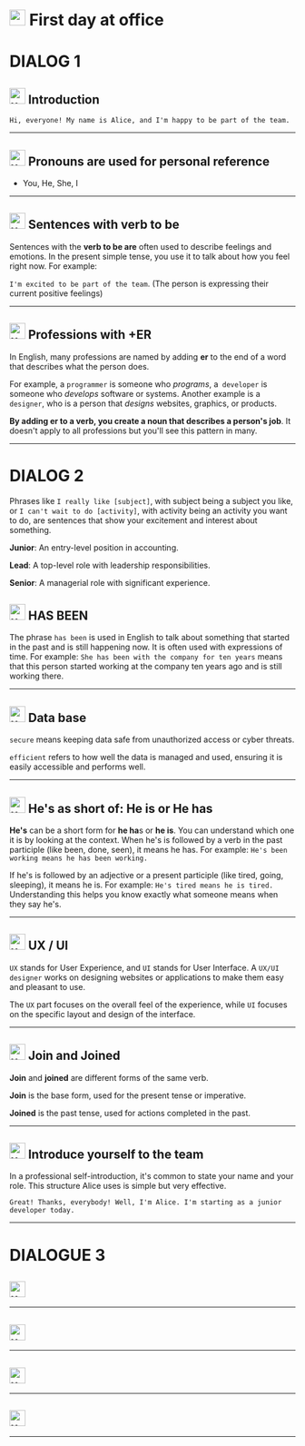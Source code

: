 # <img width="28" height="28" src="https://img.icons8.com/emoji/28/united-kingdom-emoji.png" alt="united-kingdom-emoji"/> First day at office

# DIALOG 1

## <img width="28" height="28" src="https://img.icons8.com/emoji/28/united-kingdom-emoji.png" alt="united-kingdom-emoji"/> Introduction

``Hi, everyone! My name is Alice, and I'm happy to be part of the team.``

---

## <img width="28" height="28" src="https://img.icons8.com/emoji/28/united-kingdom-emoji.png" alt="united-kingdom-emoji"/> Pronouns are used for personal reference

- You, He, She, I

---

## <img width="28" height="28" src="https://img.icons8.com/emoji/28/united-kingdom-emoji.png" alt="united-kingdom-emoji"/> Sentences with verb to be

Sentences with the **verb to be are** often used to describe feelings and emotions. In the present simple tense, you use it to talk about how you feel right now. For example:

`I'm excited to be part of the team`. (The person is expressing their current positive feelings)

---

## <img width="28" height="28" src="https://img.icons8.com/emoji/28/united-kingdom-emoji.png" alt="united-kingdom-emoji"/> Professions with +ER

In English, many professions are named by adding **er** to the end of a word that describes what the person does.

For example, a `programmer` is someone who _programs_, a` developer` is someone who _develops_ software or systems. Another example is a `designer`, who is a person that _designs_ websites, graphics, or products.

**By adding er to a verb, you create a noun that describes a person's job**. It doesn't apply to all professions but you'll see this pattern in many.

---

# DIALOG 2

Phrases like `I really like [subject]`, with subject being a subject you like, or `I can't wait to do [activity]`, with activity being an activity you want to do, are sentences that show your excitement and interest about something.


**Junior**: An entry-level position in accounting.

**Lead**: A top-level role with leadership responsibilities.

**Senior**: A managerial role with significant experience.

## <img width="28" height="28" src="https://img.icons8.com/emoji/28/united-kingdom-emoji.png" alt="united-kingdom-emoji"/> HAS BEEN

The phrase `has been` is used in English to talk about something that started in the past and is still happening now. It is often used with expressions of time. For example: `She has been with the company for ten years` means that this person started working at the company ten years ago and is still working there.

---

## <img width="28" height="28" src="https://img.icons8.com/emoji/28/united-kingdom-emoji.png" alt="united-kingdom-emoji"/> Data base

`secure` means keeping data safe from unauthorized access or cyber threats.

`efficient` refers to how well the data is managed and used, ensuring it is easily accessible and performs well.

---

## <img width="28" height="28" src="https://img.icons8.com/emoji/28/united-kingdom-emoji.png" alt="united-kingdom-emoji"/> He's as short of: He is or He has

**He's** can be a short form for **he ha**s or **he is**. You can understand which one it is by looking at the context. When he's is followed by a verb in the past participle (like been, done, seen), it means he has. For example: `He's been working means he has been working.`

If he's is followed by an adjective or a present participle (like tired, going, sleeping), it means he is. For example: `He's tired means he is tired.` Understanding this helps you know exactly what someone means when they say he's.

---

## <img width="28" height="28" src="https://img.icons8.com/emoji/28/united-kingdom-emoji.png" alt="united-kingdom-emoji"/> UX / UI

`UX` stands for User Experience, and `UI` stands for User Interface. A `UX/UI designer` works on designing websites or applications to make them easy and pleasant to use.

The `UX` part focuses on the overall feel of the experience, while `UI` focuses on the specific layout and design of the interface.

---

## <img width="28" height="28" src="https://img.icons8.com/emoji/28/united-kingdom-emoji.png" alt="united-kingdom-emoji"/> Join and Joined

**Join** and **joined** are different forms of the same verb.

**Join** is the base form, used for the present tense or imperative.

**Joined** is the past tense, used for actions completed in the past.

---

## <img width="28" height="28" src="https://img.icons8.com/emoji/28/united-kingdom-emoji.png" alt="united-kingdom-emoji"/> Introduce yourself to the team

In a professional self-introduction, it's common to state your name and your role. This structure Alice uses is simple but very effective.

`Great! Thanks, everybody! Well, I'm Alice. I'm starting as a junior developer today.`

---

# DIALOGUE 3

## <img width="28" height="28" src="https://img.icons8.com/emoji/28/united-kingdom-emoji.png" alt="united-kingdom-emoji"/>

---

## <img width="28" height="28" src="https://img.icons8.com/emoji/28/united-kingdom-emoji.png" alt="united-kingdom-emoji"/>

---

## <img width="28" height="28" src="https://img.icons8.com/emoji/28/united-kingdom-emoji.png" alt="united-kingdom-emoji"/>

---

## <img width="28" height="28" src="https://img.icons8.com/emoji/28/united-kingdom-emoji.png" alt="united-kingdom-emoji"/>

---
